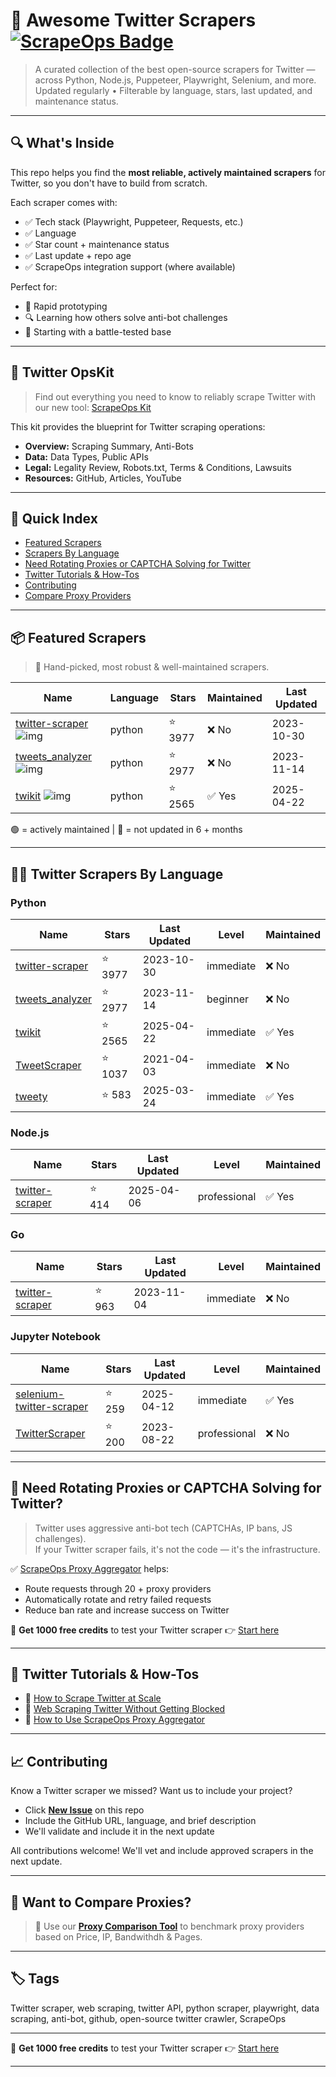 # 🛒 Awesome Twitter Scrapers [![ScrapeOps Badge](https://img.shields.io/badge/powered_by-ScrapeOps-blue)](https://scrapeops.io)

> A curated collection of the best open-source scrapers for Twitter — across Python, Node.js, Puppeteer, Playwright, Selenium, and more.  
> Updated regularly • Filterable by language, stars, last updated, and maintenance status.

---

## 🔍 What's Inside
This repo helps you find the **most reliable, actively maintained scrapers** for Twitter, so you don't have to build from scratch.  

Each scraper comes with:

- ✅ Tech stack (Playwright, Puppeteer, Requests, etc.)
- ✅ Language
- ✅ Star count + maintenance status
- ✅ Last update + repo age
- ✅ ScrapeOps integration support (where available)

Perfect for:  
- 🧪 Rapid prototyping  
- 🔍 Learning how others solve anti-bot challenges  
- 🚀 Starting with a battle-tested base

---

## 🧠 Twitter OpsKit
> Find out everything you need to know to reliably scrape Twitter with our new tool: [ScrapeOps Kit](https://scrapeops.io/websites/twitter)

This kit provides the blueprint for Twitter scraping operations:
- **Overview:** Scraping Summary, Anti-Bots
- **Data:** Data Types, Public APIs
- **Legal:** Legality Review, Robots.txt, Terms & Conditions, Lawsuits
- **Resources:** GitHub, Articles, YouTube

---

## 📑 Quick Index
- [Featured Scrapers](#featured-twitter-scrapers)
- [Scrapers By Language](#twitter-scrapers-by-language)
- [Need Rotating Proxies or CAPTCHA Solving for Twitter](#rotating-proxies-or-captcha-solving-for-twitter)
- [Twitter Tutorials & How-Tos](#twitter-tutorials)
- [Contributing](#contributing)
- [Compare Proxy Providers](#compare-proxies)

---

## 📦 Featured Scrapers <a id="featured-twitter-scrapers"></a>
> 🏅 Hand-picked, most robust & well-maintained scrapers.

| Name | Language | Stars | Maintained | Last Updated |
|------|----------|-------|------------|--------------|
| [twitter-scraper](https://github.com/bisguzar/twitter-scraper) ![img](https://github.com/bisguzar.png?size=20) | python | ⭐ 3977 | ❌ No | 2023-10-30 |
| [tweets_analyzer](https://github.com/x0rz/tweets_analyzer) ![img](https://github.com/x0rz.png?size=20) | python | ⭐ 2977 | ❌ No | 2023-11-14 |
| [twikit](https://github.com/d60/twikit) ![img](https://github.com/d60.png?size=20) | python | ⭐ 2565 | ✅ Yes | 2025-04-22 |

🟢 = actively maintained \| 🔴 = not updated in 6 + months

---

## 🧑‍💻 Twitter Scrapers By Language <a id="twitter-scrapers-by-language"></a>
### Python
| Name | Stars | Last Updated | Level | Maintained |
|------|-------|--------------|-------|------------|
| [twitter-scraper](https://github.com/bisguzar/twitter-scraper) | ⭐ 3977 | 2023-10-30 | immediate | ❌ No |
| [tweets_analyzer](https://github.com/x0rz/tweets_analyzer) | ⭐ 2977 | 2023-11-14 | beginner | ❌ No |
| [twikit](https://github.com/d60/twikit) | ⭐ 2565 | 2025-04-22 | immediate | ✅ Yes |
| [TweetScraper](https://github.com/jonbakerfish/TweetScraper) | ⭐ 1037 | 2021-04-03 | immediate | ❌ No |
| [tweety](https://github.com/mahrtayyab/tweety) | ⭐ 583 | 2025-03-24 | immediate | ✅ Yes |


### Node.js
| Name | Stars | Last Updated | Level | Maintained |
|------|-------|--------------|-------|------------|
| [twitter-scraper](https://github.com/the-convocation/twitter-scraper) | ⭐ 414 | 2025-04-06 | professional | ✅ Yes |


### Go
| Name | Stars | Last Updated | Level | Maintained |
|------|-------|--------------|-------|------------|
| [twitter-scraper](https://github.com/n0madic/twitter-scraper) | ⭐ 963 | 2023-11-04 | immediate | ❌ No |


### Jupyter Notebook
| Name | Stars | Last Updated | Level | Maintained |
|------|-------|--------------|-------|------------|
| [selenium-twitter-scraper](https://github.com/godkingjay/selenium-twitter-scraper) | ⭐ 259 | 2025-04-12 | immediate | ✅ Yes |
| [TwitterScraper](https://github.com/MartinKBeck/TwitterScraper) | ⭐ 200 | 2023-08-22 | professional | ❌ No |

---

## 🔐 Need Rotating Proxies or CAPTCHA Solving for Twitter?<a id="rotating-proxies-or-captcha-solving-for-twitter"></a>

> Twitter uses aggressive anti-bot tech (CAPTCHAs, IP bans, JS challenges).  
> If your Twitter scraper fails, it's not the code — it's the infrastructure.

✅ [ScrapeOps Proxy Aggregator](https://scrapeops.io/proxy-aggregator/) helps:  
- Route requests through 20 + proxy providers  
- Automatically rotate and retry failed requests  
- Reduce ban rate and increase success on Twitter

🎁 **Get 1000 free credits** to test your Twitter scraper 👉 [Start here](https://scrapeops.io)

---

## 🧠 Twitter Tutorials & How-Tos<a id="twitter-tutorials"></a>
- 📘 [How to Scrape Twitter at Scale](https://scrapeops.io/web-scraping-playbook/how-to-scrape-twitter/)
- 🔐 [Web Scraping Twitter Without Getting Blocked](https://scrapeops.io/web-scraping-playbook/web-scraping-without-getting-blocked/)
- 🧪 [How to Use ScrapeOps Proxy Aggregator](https://scrapeops.io/docs/web-scraping-proxy-api-aggregator/quickstart/)

---

## 📈 Contributing<a id="contributing"></a>

Know a Twitter scraper we missed? Want us to include your project?

- Click **[New Issue](../../issues/new)** on this repo
- Include the GitHub URL, language, and brief description
- We'll validate and include it in the next update

All contributions welcome! We'll vet and include approved scrapers in the next update.

---

## 📣 Want to Compare Proxies?<a id="compare-proxies"></a>

> 📰 Use our [**Proxy Comparison Tool**](https://scrapeops.io/proxy-providers/comparison/) to benchmark proxy providers based on Price, IP, Bandwithdh & Pages.

---

## 🏷 Tags
Twitter scraper, web scraping, twitter API, python scraper, playwright, data scraping, anti-bot, github, open-source twitter crawler, ScrapeOps


---

🎁 **Get 1000 free credits** to test your Twitter scraper 👉 [Start here](https://scrapeops.io)

---